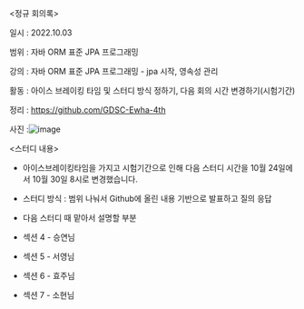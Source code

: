 <정규 회의록>

일시 : 2022.10.03

범위 : 자바 ORM 표준 JPA 프로그래밍

강의 : 자바 ORM 표준 JPA 프로그래밍 - jpa 시작, 영속성 관리

활동 : 아이스 브레이킹 타임 및 스터디 방식 정하기, 다음 회의 시간 변경하기(시험기간)

정리 : https://github.com/GDSC-Ewha-4th

사진 :![image](https://user-images.githubusercontent.com/79795051/193591540-d3d8e5e2-1f6d-4aae-a73b-5b0ad77650ce.png)

<스터디 내용>

- 아이스브레이킹타임을 가지고 시험기간으로 인해 다음 스터디 시간을 10월 24일에서 10월 30일 8시로 변경했습니다. 

- 스터디 방식 : 범위 나눠서 Github에 올린 내용 기반으로 발표하고 질의 응답

-  다음 스터디 때 맡아서 설명할 부분
  
  - 섹션 4 - 승연님
  
  - 섹션 5 - 서영님
  
  - 섹션 6 - 효주님
  
  - 섹션 7 - 소현님 


